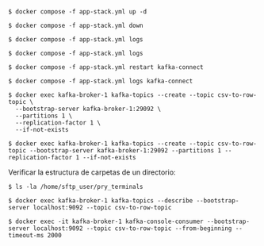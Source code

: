 ##

```env
$ docker compose -f app-stack.yml up -d
```

```env
$ docker compose -f app-stack.yml down
```

```env
$ docker compose -f app-stack.yml logs
```

```env
$ docker compose -f app-stack.yml logs
```

```env
$ docker compose -f app-stack.yml restart kafka-connect
```

```env
$ docker compose -f app-stack.yml logs kafka-connect
```

```env
$ docker exec kafka-broker-1 kafka-topics --create --topic csv-to-row-topic \
  --bootstrap-server kafka-broker-1:29092 \
  --partitions 1 \
  --replication-factor 1 \
  --if-not-exists
```

```env
$ docker exec kafka-broker-1 kafka-topics --create --topic csv-to-row-topic --bootstrap-server kafka-broker-1:29092 --partitions 1 --replication-factor 1 --if-not-exists
```

Verificar la estructura de carpetas de un directorio:

```env
$ ls -la /home/sftp_user/pry_terminals
```

```env
$ docker exec kafka-broker-1 kafka-topics --describe --bootstrap-server localhost:9092 --topic csv-to-row-topic
```

```env
$ docker exec -it kafka-broker-1 kafka-console-consumer --bootstrap-server localhost:9092 --topic csv-to-row-topic --from-beginning --timeout-ms 2000
```